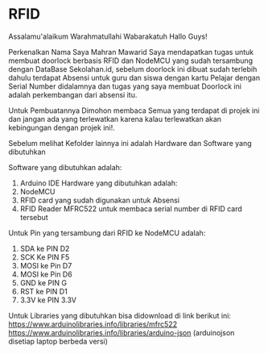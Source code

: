 # RFID

Assalamu'alaikum Warahmatullahi Wabarakatuh
Hallo Guys!

Perkenalkan Nama Saya Mahran Mawarid
Saya mendapatkan tugas untuk membuat doorlock berbasis RFID dan NodeMCU yang sudah tersambung dengan DataBase Sekolahan.id, sebelum doorlock ini dibuat sudah terlebih dahulu terdapat Absensi untuk guru dan siswa dengan kartu Pelajar dengan Serial Number didalamnya dan tugas yang saya membuat Doorlock ini adalah perkembangan dari absensi itu. 

Untuk Pembuatannya Dimohon membaca Semua yang terdapat di projek ini dan jangan ada yang terlewatkan karena kalau terlewatkan akan kebingungan dengan projek ini!.


Sebelum melihat Kefolder lainnya ini adalah Hardware dan Software yang dibutuhkan

Software yang dibutuhkan adalah:
1. Arduino IDE
Hardware yang dibutuhkan adalah:
1. NodeMCU
2. RFID card yang sudah digunakan untuk Absensi
3. RFID Reader MFRC522 untuk membaca serial number di RFID card tersebut

Untuk Pin yang tersambung dari RFID ke NodeMCU adalah:
1. SDA ke PIN D2
2. SCK Ke PIN F5
3. MOSI ke Pin D7
4. MOSI ke Pin D6
5. GND ke PIN G
6. RST ke PIN D1
7. 3.3V ke PIN 3.3V

Untuk Libraries yang dibutuhkan bisa didownload di link berikut ini:
https://www.arduinolibraries.info/libraries/mfrc522
https://www.arduinolibraries.info/libraries/arduino-json (arduinojson disetiap laptop berbeda versi)

